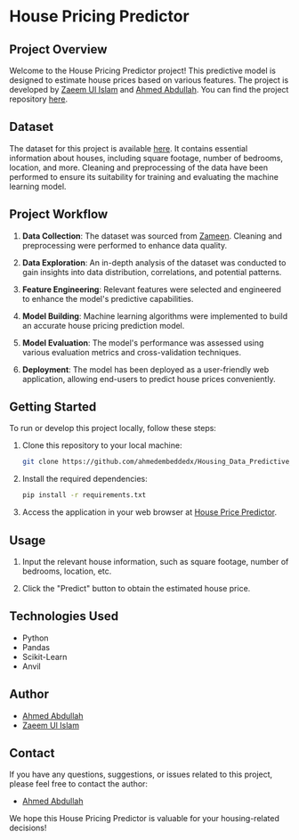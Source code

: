 # House Pricing Predictor

## Project Overview

Welcome to the House Pricing Predictor project! This predictive model is designed to estimate house prices based on various features. The project is developed by [Zaeem Ul Islam](https://github.com/mightyflavor/) and [Ahmed Abdullah](https://github.com/ahmedembeddedx). You can find the project repository [here](https://github.com/mightyflavor/house-pricing-predictor).

## Dataset

The dataset for this project is available [here](https://www.kaggle.com/datasets/ahmedembedded/pakistan-houses-pricing-data-web-scrapped). It contains essential information about houses, including square footage, number of bedrooms, location, and more. Cleaning and preprocessing of the data have been performed to ensure its suitability for training and evaluating the machine learning model.

## Project Workflow

1. **Data Collection**: The dataset was sourced from [Zameen](zameen.com). Cleaning and preprocessing were performed to enhance data quality.

2. **Data Exploration**: An in-depth analysis of the dataset was conducted to gain insights into data distribution, correlations, and potential patterns.

3. **Feature Engineering**: Relevant features were selected and engineered to enhance the model's predictive capabilities.

4. **Model Building**: Machine learning algorithms were implemented to build an accurate house pricing prediction model.

5. **Model Evaluation**: The model's performance was assessed using various evaluation metrics and cross-validation techniques.

6. **Deployment**: The model has been deployed as a user-friendly web application, allowing end-users to predict house prices conveniently.

## Getting Started

To run or develop this project locally, follow these steps:

1. Clone this repository to your local machine:

   ```bash
   git clone https://github.com/ahmedembeddedx/Housing_Data_Predictive_Model.git
   ```

2. Install the required dependencies:

   ```bash
   pip install -r requirements.txt
   ```

4. Access the application in your web browser at [House Price Predictor](https://house-price-predictor.anvil.app/).

## Usage

1. Input the relevant house information, such as square footage, number of bedrooms, location, etc.

2. Click the "Predict" button to obtain the estimated house price.

## Technologies Used

- Python
- Pandas
- Scikit-Learn
- Anvil

## Author
- [Ahmed Abdullah](https://github.com/ahmedembeddedx/)
- [Zaeem Ul Islam](https://github.com/mightyflavor/)

## Contact

If you have any questions, suggestions, or issues related to this project, please feel free to contact the author:

- [Ahmed Abdullah](mailto:business.ahmadabdullah@gmail.com)

We hope this House Pricing Predictor is valuable for your housing-related decisions!
